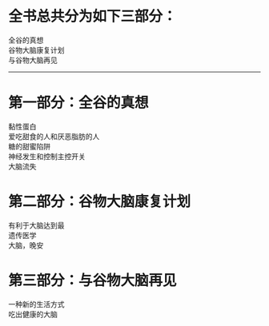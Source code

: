 # 全书总共分为如下三部分：

 全谷的真想  
 谷物大脑康复计划  
 与谷物大脑再见  

***

# 第一部分：全谷的真想

黏性蛋白  
爱吃甜食的人和厌恶脂肪的人  
糖的甜蜜陷阱  
神经发生和控制主控开关  
大脑流失  

# 第二部分：谷物大脑康复计划

有利于大脑达到最  
遗传医学  
大脑，晚安  

# 第三部分：与谷物大脑再见

一种新的生活方式  
吃出健康的大脑  